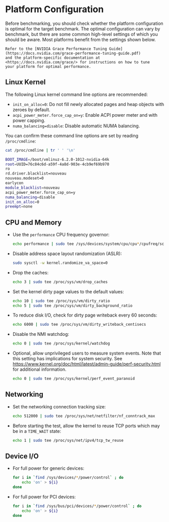 # Platform Configuration

Before benchmarking, you should check whether the platform configuration is optimal for the target benchmark. 
The optimal configuration can vary by benchmark, but there are some common high-level settings of which you should be aware. 
Most platforms benefit from the settings shown below.

```admonish info
Refer to the [NVIDIA Grace Performance Tuning Guide](https://docs.nvidia.com/grace-performance-tuning-guide.pdf)
and the platform-specific documentation at <https://docs.nvidia.com/grace/> for instructions on how to tune
your platform for optimal performance.
```


## Linux Kernel

The following Linux kernel command line options are recommended:

- `init_on_alloc=0`: Do not fill newly allocated pages and heap objects with zeroes by default.
- `acpi_power_meter.force_cap_on=y`: Enable ACPI power meter and with power capping.
- `numa_balancing=disable`: Disable automatic NUMA balancing.

You can confirm these command line options are set by reading `/proc/cmdline`:
```bash
cat /proc/cmdline | tr ' ' '\n'
```
```bash
BOOT_IMAGE=/boot/vmlinuz-6.2.0-1012-nvidia-64k
root=UUID=76c84c6d-a59f-4a8d-903e-4cb9ef69b970
ro
rd.driver.blacklist=nouveau
nouveau.modeset=0
earlycon
module_blacklist=nouveau
acpi_power_meter.force_cap_on=y
numa_balancing=disable
init_on_alloc=0
preempt=none
```


## CPU and Memory

* Use the `performance` CPU frequency governor:
  
    ```bash
    echo performance | sudo tee /sys/devices/system/cpu/cpu*/cpufreq/scaling_governor
    ```

* Disable address space layout randomization (ASLR):

    ```bash
    sudo sysctl -w kernel.randomize_va_space=0
    ```

* Drop the caches:
    
    ```bash
    echo 3 | sudo tee /proc/sys/vm/drop_caches
    ```

* Set the kernel dirty page values to the default values:

    ```bash
    echo 10 | sudo tee /proc/sys/vm/dirty_ratio
    echo 5 | sudo tee /proc/sys/vm/dirty_background_ratio
    ```

* To reduce disk I/O, check for dirty page writeback every 60 seconds:

    ```bash
    echo 6000 | sudo tee /proc/sys/vm/dirty_writeback_centisecs
    ```

* Disable the NMI watchdog:

    ```bash
    echo 0 | sudo tee /proc/sys/kernel/watchdog
    ```

* Optional, allow unprivileged users to measure system events.  Note that this setting has implications for system security.  See <https://www.kernel.org/doc/html/latest/admin-guide/perf-security.html> for additional information.

    ```bash
    echo 0 | sudo tee /proc/sys/kernel/perf_event_paranoid
    ```

## Networking

* Set the networking connection tracking size:

    ```bash
    echo 512000 | sudo tee /proc/sys/net/netfilter/nf_conntrack_max
    ```

* Before starting the test, allow the kernel to reuse TCP ports which may be in a `TIME_WAIT` state:

    ```bash
    echo 1 | sudo tee /proc/sys/net/ipv4/tcp_tw_reuse
    ```

## Device I/O

* For full power for generic devices:

    ```bash
    for i in `find /sys/devices/*/power/control` ; do
        echo 'on' > ${i}
    done
    ```

* For full power for PCI devices:

    ```bash
    for i in `find /sys/bus/pci/devices/*/power/control` ; do
        echo 'on' > ${i}
    done
    ```
